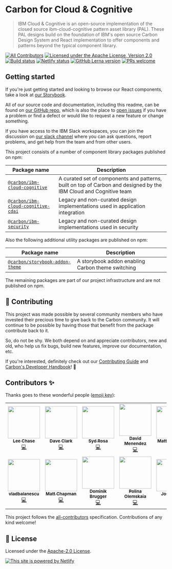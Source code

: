 # Carbon for Cloud & Cognitive

> IBM Cloud & Cognitive is an open-source implementation of the closed source
> ibm-cloud-cognitive pattern asset library (PAL). These PAL designs build on
> the foundation of IBM's open source Carbon Design System and React
> implementation to offer components and patterns beyond the typical component
> library.

[![All Contributors](https://img.shields.io/badge/all_contributors-10-orange.svg?style=flat-square)](#contributors-)
[![Licensed under the Apache License, Version 2.0](https://img.shields.io/badge/license-Apache--2.0-blue.svg)](https://github.com/carbon-design-system/ibm-cloud-cognitive/blob/master/LICENSE)
[![Build status](https://github.com/carbon-design-system/ibm-cloud-cognitive/workflows/ci/badge.svg)](https://github.com/carbon-design-system/ibm-cloud-cognitive/actions?query=workflow%3Aci)
[![Netlify status](https://img.shields.io/netlify/19d81e71-7987-4124-8a3a-36e051486e6b)](https://app.netlify.com/sites/ibm-cloud-cognitive/deploys)
[![GitHub Lerna version](https://img.shields.io/github/lerna-json/v/carbon-design-system/ibm-cloud-cognitive)](https://lerna.js.org)
[![PRs welcome](https://img.shields.io/badge/PRs-welcome-brightgreen)](https://github.com/carbon-design-system/ibm-cloud-cognitive/blob/master/.github/CONTRIBUTING.md)

## Getting started

If you're just getting started and looking to browse our React components, take
a look at [our Storybook](https://ibm-cloud-cognitive.netlify.app).

All of our source code and documentation, including this readme, can be found on
[our GitHub repo](https://github.com/carbon-design-system/ibm-cloud-cognitive),
which is also the place to
[open issues](https://github.com/carbon-design-system/ibm-cloud-cognitive/issues/new/choose)
if you have a problem or find a defect or would like to request a new feature or
change something.

If you have access to the IBM Slack workspaces, you can join the discussion on
[our slack channel](https://ibm-casdesign.slack.com/archives/C013ZTX0N6B) where
you can ask questions, report problems, and get help from the team and from
other users.

This project consists of a number of component library packages published on
npm:

| Package name                                                | Description                                                                                                       |
| ----------------------------------------------------------- | ----------------------------------------------------------------------------------------------------------------- |
| [`@carbon/ibm-cloud-cognitive`](./packages/cloud-cognitive) | A curated set of components and patterns, built on top of Carbon and designed by the IBM Cloud and Cognitive team |
| [`@carbon/ibm-cloud-cognitive-cdai`](./packages/cdai)       | Legacy and non-curated design implementations used in application integration                                     |
| [`@carbon/ibm-security`](./packages/security)               | Legacy and non-curated design implementations used in security                                                    |

Also the following additional utility packages are published on npm:

| Package name                                                               | Description                                       |
| -------------------------------------------------------------------------- | ------------------------------------------------- |
| [`@carbon/storybook-addon-theme`](./packages/storybook-addon-carbon-theme) | A storybook addon enabling Carbon theme switching |

The remaining packages are part of our project infrastructure and are not
published on npm.

## 🙌 Contributing

This project was made possible by several community members who have invested
their precious time to give back to the Carbon community. It will continue to be
possible by having those that benefit from the package contribute back to it.

So, do not be shy. We both depend on and appreciate contributors, new and old,
who help us fix bugs, build new features, improve our documentation, etc.

If you're interested, definitely check out our
[Contributing Guide](https://github.com/carbon-design-system/ibm-cloud-cognitive/blob/master/.github/CONTRIBUTING.md)
and
[Carbon's Developer Handbook](https://github.com/carbon-design-system/carbon/blob/master/docs/developer-handbook.md)!
👀

## Contributors ✨

Thanks goes to these wonderful people
([emoji key](https://allcontributors.org/docs/en/emoji-key)):

<!-- ALL-CONTRIBUTORS-LIST:START - Do not remove or modify this section -->
<!-- prettier-ignore-start -->
<!-- markdownlint-disable -->
<table>
  <tr>
    <td align="center"><a href="https://github.com/lee-chase"><img src="https://avatars0.githubusercontent.com/u/15086604?v=4" width="100px;" alt=""/><br /><sub><b>Lee Chase</b></sub></a><br /><a href="https://github.com/carbon-design-system/ibm-cloud-cognitive/commits?author=lee-chase" title="Code">💻</a></td>
    <td align="center"><a href="https://github.com/dcwarwick"><img src="https://avatars.githubusercontent.com/u/6385315?v=4" width="100px;" alt=""/><br /><sub><b>Dave Clark</b></sub></a><br /><a href="https://github.com/carbon-design-system/ibm-cloud-cognitive/commits?author=dcwarwick" title="Code">💻</a></td>
    <td align="center"><a href="https://github.com/sydrosa"><img src="https://avatars.githubusercontent.com/u/47571589?v=4" width="100px;" alt=""/><br /><sub><b>Syd Rosa</b></sub></a><br /><a href="https://github.com/carbon-design-system/ibm-cloud-cognitive/commits?author=sydrosa" title="Code">💻</a></td>
    <td align="center"><a href="http://davidmenendez.net"><img src="https://avatars1.githubusercontent.com/u/6370760?v=4" width="100px;" alt=""/><br /><sub><b>David Menendez</b></sub></a><br /><a href="https://github.com/carbon-design-system/ibm-cloud-cognitive/commits?author=davidmenendez" title="Code">💻</a></td>
    <td align="center"><a href="http://www.matthewdgallo.com"><img src="https://avatars0.githubusercontent.com/u/10215203?v=4" width="100px;" alt=""/><br /><sub><b>Matthew Gallo</b></sub></a><br /><a href="https://github.com/carbon-design-system/ibm-cloud-cognitive/commits?author=matthewgallo" title="Code">💻</a></td>
    <td align="center"><a href="http://simonfinney.dev"><img src="https://avatars2.githubusercontent.com/u/3846874?v=4" width="100px;" alt=""/><br /><sub><b>Simon Finney</b></sub></a><br /><a href="https://github.com/carbon-design-system/ibm-cloud-cognitive/commits?author=SimonFinney" title="Code">💻</a></td>
  </tr>
  <tr>
    <td align="center"><a href="https://github.com/vladbalanescu"><img src="https://avatars2.githubusercontent.com/u/16047402?v=4" width="100px;" alt=""/><br /><sub><b>vladbalanescu</b></sub></a><br /><a href="https://github.com/carbon-design-system/ibm-cloud-cognitive/commits?author=vladbalanescu" title="Code">💻</a></td>
    <td align="center"><a href="https://github.com/asfordmatt"><img src="https://avatars2.githubusercontent.com/u/14233261?v=4" width="100px;" alt=""/><br /><sub><b>Matt Chapman</b></sub></a><br /><a href="https://github.com/carbon-design-system/ibm-cloud-cognitive/commits?author=asfordmatt" title="Code">💻</a></td>
    <td align="center"><a href="https://github.com/dbrugger"><img src="https://avatars1.githubusercontent.com/u/10086178?v=4" width="100px;" alt=""/><br /><sub><b>Dominik Brugger</b></sub></a><br /><a href="https://github.com/carbon-design-system/ibm-cloud-cognitive/commits?author=dbrugger" title="Code">💻</a></td>
    <td align="center"><a href="https://github.com/polinaouk"><img src="https://avatars2.githubusercontent.com/u/24444328?v=4" width="100px;" alt=""/><br /><sub><b>Polina Olemskaia</b></sub></a><br /><a href="https://github.com/carbon-design-system/ibm-cloud-cognitive/commits?author=polinaouk" title="Code">💻</a></td>
    <td align="center"><a href="https://github.com/joshblack"><img src="https://avatars1.githubusercontent.com/u/3901764?v=4" width="100px;" alt=""/><br /><sub><b>Josh Black</b></sub></a><br /><a href="https://github.com/carbon-design-system/ibm-cloud-cognitive/commits?author=joshblack" title="Code">💻</a></td>
    <td align="center"><a href="https://github.com/moores2"><img src="https://avatars2.githubusercontent.com/u/6977424?v=4" width="100px;" alt=""/><br /><sub><b>Simon Moore</b></sub></a><br /><a href="https://github.com/carbon-design-system/ibm-cloud-cognitive/commits?author=moores2" title="Code">💻</a></td>
  </tr>
</table>

<!-- markdownlint-enable -->
<!-- prettier-ignore-end -->

<!-- ALL-CONTRIBUTORS-LIST:END -->

This project follows the
[all-contributors](https://github.com/kentcdodds/all-contributors)
specification. Contributions of any kind welcome!

## 📝 License

Licensed under the
[Apache-2.0 License](https://github.com/carbon-design-system/ibm-cloud-cognitive/blob/master/LICENSE).

[![This site is powered by Netlify](https://www.netlify.com/img/global/badges/netlify-color-accent.svg)](https://www.netlify.com)

